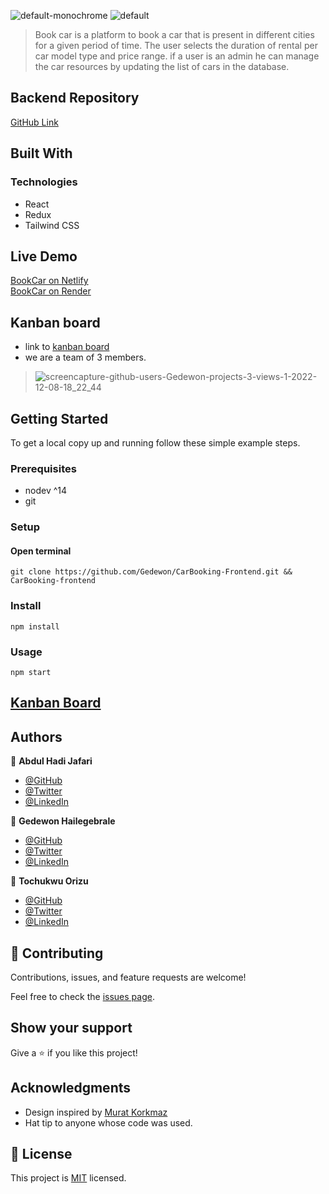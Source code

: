 ![default-monochrome](https://user-images.githubusercontent.com/56429354/205527587-ac4a2eee-a331-4493-ab17-744ae465e646.svg#gh-light-mode-only)
![default](https://user-images.githubusercontent.com/56429354/205528723-bced613e-619a-4c0f-aa30-e4c53ce7e501.svg#gh-dark-mode-only)

>Book car is a platform to book a car that is present in different cities for a given period of time. The user selects the duration of rental per car model type and price range. if a user is an admin he can manage the car resources by updating the list of cars in the database.

## Backend Repository
[GitHub Link](https://github.com/Gedewon/CarBooking-Backend.git)

## Built With

### Technologies
- React
- Redux
- Tailwind CSS

## Live Demo

[BookCar on Netlify](https://fbookcar.netlify.app/)<br/>
[BookCar on Render ](https://bookcar.onrender.com/)

## Kanban board
 - link to [kanban board](https://github.com/users/Gedewon/projects/3)
 - we are a team of 3 members.
 > ![screencapture-github-users-Gedewon-projects-3-views-1-2022-12-08-18_22_44](https://user-images.githubusercontent.com/56429354/206513773-634312f5-032b-43ef-bbb1-87a1d6c77512.png)


## Getting Started

To get a local copy up and running follow these simple example steps.

### Prerequisites
- nodev ^14 
- git 

### Setup

#### Open terminal

    git clone https://github.com/Gedewon/CarBooking-Frontend.git &&  CarBooking-frontend 
   
### Install
    npm install
    
### Usage
    npm start

## [Kanban Board](https://github.com/users/Gedewon/projects/3)


## Authors

👤 **Abdul Hadi Jafari**

- [@GitHub](https://github.com/Hadi111jafari)
- [@Twitter](https://twitter.com/jafari)
- [@LinkedIn](https://www.linkedin.com/in/abdul-hadi-jafari/)

👤 **Gedewon Hailegebrale**

- [@GitHub](https://github.com/Gedewon)
- [@Twitter](https://twitter.com/Gedewon)
- [@LinkedIn](https://www.linkedin.com/in/gedewon)

👤 **Tochukwu Orizu**

- [@GitHub](https://github.com/Bushido-brown)
- [@Twitter](https://twitter.com/Bushido-brown)
- [@LinkedIn](https://linkedin.com/in/tochukwuorizu/)


## 🤝 Contributing

Contributions, issues, and feature requests are welcome!

Feel free to check the [issues page](../../issues/).

## Show your support

Give a ⭐️ if you like this project!

## Acknowledgments

- Design inspired by [Murat Korkmaz](https://www.behance.net/muratk) 
- Hat tip to anyone whose code was used.

## 📝 License

This project is [MIT](./LICENSE) licensed.
